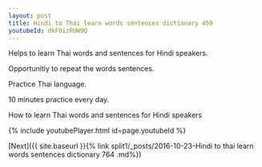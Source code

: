 ```yaml
---
layout: post
title: Hindi to Thai learn words sentences dictionary 459 
youtubeId: dkFOizRUW9Q
---
```

 
 
Helps to learn Thai words and sentences for Hindi speakers.

Opportunitiy to repeat the words sentences. 

Practice Thai language. 
 
10 minutes practice every day. 
 
How to learn Thai words and sentences for Hindi speakers 
 
{% include youtubePlayer.html id=page.youtubeId %}
 
 
[Next]({{ site.baseurl }}{% link  split1/_posts/2016-10-23-Hindi to thai learn words sentences dictionary 764 .md%})
 
